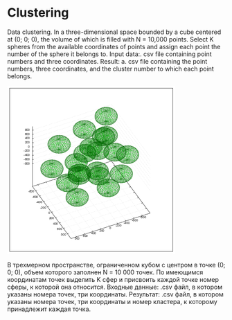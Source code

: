 # Clustering
Data clustering. 
In a three-dimensional space bounded by a cube centered at (0; 0; 0), the volume of which is filled with N = 10,000 points. Select K spheres from the available coordinates of points and assign each point the number of the sphere it belongs to. Input data:. csv file containing point numbers and three coordinates. Result: a. csv file containing the point numbers, three coordinates, and the cluster number to which each point belongs.

![Иллюстрация к проекту](https://github.com/regiomontan/Clastering/blob/master/clastering3D.png)

В трехмерном пространстве, ограниченном кубом с центром в точке (0; 0; 0), объем которого заполнен N = 10 000 точек. По имеющимся координатам точек выделить K сфер и присвоить каждой точке номер сферы, к которой она относится. Входные данные: .csv файл, в котором указаны номера точек, три координаты. Результат: .csv файл, в котором указаны номера точек, три координаты и номер кластера, к которому принадлежит каждая точка. 

